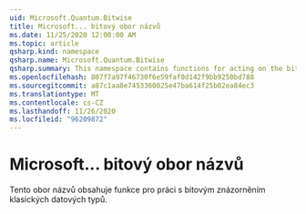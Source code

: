 ```yaml
---
uid: Microsoft.Quantum.Bitwise
title: Microsoft... bitový obor názvů
ms.date: 11/25/2020 12:00:00 AM
ms.topic: article
qsharp.kind: namespace
qsharp.name: Microsoft.Quantum.Bitwise
qsharp.summary: This namespace contains functions for acting on the bitwise representation of classical data types.
ms.openlocfilehash: 807f7a97f46730f6e59faf0d142f9bb9250bd788
ms.sourcegitcommit: a87c1aa8e7453360025e47ba614f25b02ea84ec3
ms.translationtype: MT
ms.contentlocale: cs-CZ
ms.lasthandoff: 11/26/2020
ms.locfileid: "96209872"
---
```

# <a name="microsoftquantumbitwise-namespace"></a>Microsoft... bitový obor názvů

Tento obor názvů obsahuje funkce pro práci s bitovým znázorněním klasických datových typů.

